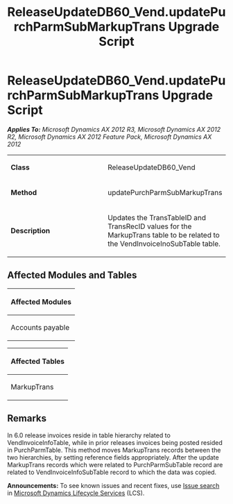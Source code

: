 ﻿---
title: ReleaseUpdateDB60_Vend.updatePurchParmSubMarkupTrans Upgrade Script
TOCTitle: ReleaseUpdateDB60_Vend.updatePurchParmSubMarkupTrans Upgrade Script
ms:assetid: b60d1e86-0494-1fa1-2a9e-2d437828bf92
ms:mtpsurl: https://msdn.microsoft.com/en-us/library/JJ737010(v=AX.60)
ms:contentKeyID: 49710691
ms.date: 05/18/2015
mtps_version: v=AX.60
---

# ReleaseUpdateDB60\_Vend.updatePurchParmSubMarkupTrans Upgrade Script 


_**Applies To:** Microsoft Dynamics AX 2012 R3, Microsoft Dynamics AX 2012 R2, Microsoft Dynamics AX 2012 Feature Pack, Microsoft Dynamics AX 2012_

<table>
<colgroup>
<col style="width: 50%" />
<col style="width: 50%" />
</colgroup>
<tbody>
<tr class="odd">
<td><p><strong>Class</strong></p></td>
<td><p>ReleaseUpdateDB60_Vend</p></td>
</tr>
<tr class="even">
<td><p><strong>Method</strong></p></td>
<td><p>updatePurchParmSubMarkupTrans</p></td>
</tr>
<tr class="odd">
<td><p><strong>Description</strong></p></td>
<td><p>Updates the TransTableID and TransRecID values for the MarkupTrans table to be related to the VendInvoiceInoSubTable table.</p></td>
</tr>
</tbody>
</table>


## Affected Modules and Tables

<table>
<colgroup>
<col style="width: 100%" />
</colgroup>
<thead>
<tr class="header">
<th><p>Affected Modules</p></th>
</tr>
</thead>
<tbody>
<tr class="odd">
<td><p>Accounts payable</p></td>
</tr>
</tbody>
</table>


<table>
<colgroup>
<col style="width: 100%" />
</colgroup>
<thead>
<tr class="header">
<th><p>Affected Tables</p></th>
</tr>
</thead>
<tbody>
<tr class="odd">
<td><p>MarkupTrans</p></td>
</tr>
</tbody>
</table>


## Remarks

In 6.0 release invoices reside in table hierarchy related to VendInvoiceInfoTable, while in prior releases invoices being posted resided in PurchParmTable. This method moves MarkupTrans records between the two hierarchies, by setting reference fields appropriately. After the update MarkupTrans records which were related to PurchParmSubTable record are related to VendInvoiceInfoSubTable record to which the data was copied.

  
**Announcements:** To see known issues and recent fixes, use [Issue search](http://go.microsoft.com/fwlink/?linkid=389258) in [Microsoft Dynamics Lifecycle Services](http://go.microsoft.com/fwlink/?linkid=306505) (LCS).

